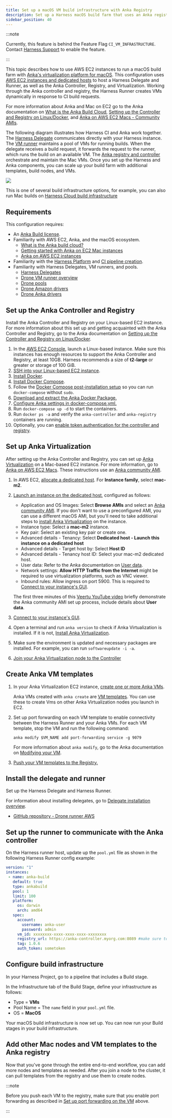 ```yaml
---
title: Set up a macOS VM build infrastructure with Anka Registry
description: Set up a Harness macOS build farm that uses an Anka registry and controller.
sidebar_position: 40
---
```


<DocsTag  text="Team plan" link="/docs/continuous-integration/ci-quickstarts/ci-subscription-mgmt" /> <DocsTag  text="Enterprise plan" link="/docs/continuous-integration/ci-quickstarts/ci-subscription-mgmt" />

:::note

Currently, this feature is behind the Feature Flag `CI_VM_INFRASTRUCTURE`. Contact [Harness Support](mailto:support@harness.io) to enable the feature.

:::

This topic describes how to use AWS EC2 instances to run a macOS build farm with [Anka's virtualization platform for macOS](https://docs.veertu.com/anka/what-is-anka/). This configuration uses [AWS EC2 instances and dedicated hosts](https://aws.amazon.com/blogs/compute/getting-started-with-anka-on-ec2-mac-instances/) to host a Harness Delegate and Runner, as well as the Anka Controller, Registry, and Virtualization. Working through the Anka controller and registry, the Harness Runner creates VMs dynamically in response to CI build requests.

For more information about Anka and Mac on EC2 go to the Anka documentation on [What is the Anka Build Cloud](https://docs.veertu.com/anka/anka-build-cloud/), [Setting up the Controller and Registry on Linux/Docker](https://docs.veertu.com/anka/anka-build-cloud/getting-started/setup-controller-and-registry/), and [Anka on AWS EC2 Macs - Community AMIs](https://docs.veertu.com/anka/aws-ec2-mac/#community-ami).

The following diagram illustrates how Harness CI and Anka work together. The [Harness Delegate](/docs/platform/delegates/delegate-concepts/delegate-overview) communicates directly with your Harness instance. The [VM runner](https://docs.drone.io/runner/vm/overview/) maintains a pool of VMs for running builds. When the delegate receives a build request, it forwards the request to the runner, which runs the build on an available VM. The [Anka registry and controller](https://docs.veertu.com/anka/#controller--registry) orchestrate and maintain the Mac VMs. Once you set up the Harness and Anka components, you can scale up your build farm with additional templates, build nodes, and VMs.

![](../static/macos-build-infra-with-anka-registry-mult-nodes.png)

This is one of several build infrastructure options, for example, you can also run Mac builds on [Harness Cloud build infrastructure](../use-harness-cloud-build-infrastructure.md)

## Requirements

This configuration requires:

* An [Anka Build license](https://veertu.com/anka-build/).
* Familiarity with AWS EC2, Anka, and the macOS ecosystem.
   * [What is the Anka build cloud?](https://docs.veertu.com/anka/anka-build-cloud/)
   * [Getting started with Anka on EC2 Mac instances](https://aws.amazon.com/blogs/compute/getting-started-with-anka-on-ec2-mac-instances/)
   * [Anka on AWS EC2 instances](https://docs.veertu.com/anka/aws-ec2-mac/)
* Familiarity with the [Harness Platform](/docs/get-started/key-concepts.md) and [CI pipeline creation](../../prep-ci-pipeline-components.md).
* Familiarity with Harness Delegates, VM runners, and pools.
  * [Harness Delegates](/docs/platform/delegates/delegate-concepts/delegate-overview)
  * [Drone VM runner overview](https://docs.drone.io/runner/vm/overview/)
  * [Drone pools](https://docs.drone.io/runner/vm/configuration/pool/)
  * [Drone Amazon drivers](https://docs.drone.io/runner/vm/drivers/amazon/)
  * [Drone Anka drivers](https://docs.drone.io/runner/vm/drivers/anka/)

## Set up the Anka Controller and Registry

Install the Anka Controller and Registry on your Linux-based EC2 instance. For more information about this set up and getting acquainted with the Anka Controller and Registry, go to the Anka documentation on [Setting up the Controller and Registry on Linux/Docker](https://docs.veertu.com/anka/anka-build-cloud/getting-started/setup-controller-and-registry/).

1. In the [AWS EC2 Console](https://console.aws.amazon.com/ec2/), launch a Linux-based instance. Make sure this instances has enough resources to support the Anka Controller and Registry, at least 10GB. Harness recommends a size of **t2-large** or greater or storage of 100 GiB.
2. [SSH into your Linux-based EC2 instance](https://docs.aws.amazon.com/AWSEC2/latest/UserGuide/AccessingInstancesLinux.html).
3. [Install Docker](https://docs.aws.amazon.com/AmazonECS/latest/developerguide/docker-basics.html#install_docker).
4. [Install Docker Compose](https://docs.docker.com/compose/install/).
5. Follow the [Docker Compose post-installation setup](https://docs.docker.com/install/linux/linux-postinstall/) so you can run `docker-compose` without `sudo`.
6. [Download and extract the Anka Docker Package.](https://docs.veertu.com/anka/anka-build-cloud/getting-started/setup-controller-and-registry/#download-and-extract-the-docker-package)
7. [Configure Anka settings in docker-compose.yml.](https://docs.veertu.com/anka/anka-build-cloud/getting-started/setup-controller-and-registry/#configuration)
8. Run `docker-compose up -d` to start the containers.
9. Run `docker ps -a` and verify the `anka-controller` and `anka-registry` containers are running.
10. Optionally, you can [enable token authentication for the controller and registry](https://docs.veertu.com/anka/anka-build-cloud/advanced-security-features/root-token-authentication/).

## Set up Anka Virtualization

After setting up the Anka Controller and Registry, you can set up [Anka Virtualization](https://docs.veertu.com/anka/anka-virtualization-cli/) on a Mac-based EC2 instance. For more information, go to [Anka on AWS EC2 Macs](https://docs.veertu.com/anka/aws-ec2-mac/). These instructions use an [Anka community AMI](https://docs.veertu.com/anka/aws-ec2-mac/#community-ami).

1. In AWS EC2, [allocate a dedicated host](https://docs.aws.amazon.com/AWSEC2/latest/UserGuide/how-dedicated-hosts-work.html#dedicated-hosts-allocating). For **Instance family**, select **mac-m2**.
2. [Launch an instance on the dedicated host](https://docs.aws.amazon.com/AWSEC2/latest/UserGuide/how-dedicated-hosts-work.html#launching-dedicated-hosts-instances), configured as follows:

   * Application and OS Images: Select **Browse AMIs** and select an [Anka community AMI](https://docs.veertu.com/anka/aws-ec2-mac/#community-ami). If you don't want to use a preconfigured AMI, you can use a different macOS AMI, but you'll need to take additional steps to [install Anka Virtualization](https://docs.veertu.com/anka/anka-virtualization-cli/getting-started/installing-the-anka-virtualization-package/) on the instance.
   * Instance type: Select a **mac-m2** instance.
   * Key pair: Select an existing key pair or create one.
   * Advanced details - Tenancy: Select **Dedicated host - Launch this instance on a dedicated host**
   * Advanced details - Target host by: Select **Host ID**
   * Advanced details - Tenancy host ID: Select your mac-m2 dedicated host.
   * User data: Refer to the Anka documentation on [User data](https://docs.veertu.com/anka/aws-ec2-mac/#user-data-envs).
   * Network settings: **Allow HTTP Traffic from the Internet** might be required to use virtualization platforms, such as VNC viewer.
   * Inbound rules: Allow ingress on port 5900. This is required to [Connect to your instance's GUI](https://docs.aws.amazon.com/AWSEC2/latest/UserGuide/ec2-mac-instances.html#connect-to-mac-instance:~:text=public%2Ddns%2Dname-,Connect%20to%20your%20instance%27s%20graphical%20user%20interface,-(GUI)).

    The first three minutes of this [Veertu YouTube video](https://www.youtube.com/watch?v=DoRaiMklIP0) briefly demonstrate the Anka community AMI set up process, include details about **User data**.

3. [Connect to your instance's GUI](https://docs.aws.amazon.com/AWSEC2/latest/UserGuide/ec2-mac-instances.html#connect-to-mac-instance:~:text=public%2Ddns%2Dname-,Connect%20to%20your%20instance%27s%20graphical%20user%20interface,-(GUI)).
4. Open a terminal and run `anka version` to check if Anka Virtualization is installed. If it is not, [Install Anka Virtualization](https://docs.veertu.com/anka/anka-virtualization-cli/getting-started/installing-the-anka-virtualization-package/).
5. Make sure the environment is updated and necessary packages are installed. For example, you can run `softwareupdate -i -a`.
6. [Join your Anka Virtualization node to the Controller](https://docs.veertu.com/anka/anka-build-cloud/getting-started/preparing-and-joining-your-nodes/)

## Create Anka VM templates

1. In your Anka Virtualization EC2 instance, [create one or more Anka VMs](https://docs.veertu.com/anka/anka-virtualization-cli/getting-started/creating-vms/#create-your-first-vm).

   Anka VMs created with `anka create` are [VM templates](https://docs.veertu.com/anka/anka-build-cloud/getting-started/registry-vm-templates-and-tags/). You can use these to create Vms on other Anka Virtualization nodes you launch in EC2.

2. Set up port forwarding on each VM template to enable connectivity between the Harness Runner and your Anka VMs. For each VM template, stop the VM and run the following command:

   ```
   anka modify $VM_NAME add port-forwarding service -g 9079
   ```

   For more information about `anka modify`, go to the Anka documentation on [Modifying your VM](https://docs.veertu.com/anka/anka-virtualization-cli/getting-started/modifying-your-vm/).

3. [Push your VM templates to the Registry.](https://docs.veertu.com/anka/anka-build-cloud/getting-started/preparing-and-joining-your-nodes/#push-the-vm-to-the-registry)

## Install the delegate and runner

Set up the Harness Delegate and Harness Runner.

For information about installing delegates, go to [Delegate installation overview](/docs/platform/delegates/install-delegates/overview).

<!-- need the command to launch to runner -->
<!-- need more info about pool.yml -->
<!-- move delegat & runner install step after the pool.yml config step -->

  * [GitHub repository - Drone runner AWS](https://github.com/drone-runners/drone-runner-aws)

## Set up the runner to communicate with the Anka controller

On the Harness runner host, update up the `pool.yml` file as shown in the following Harness Runner config example:

```yaml
version: "1"
instances: 
 - name: anka-build
   default: true
   type: ankabuild
   pool: 1
   limit: 100
   platform:
     os: darwin
     arch: amd64
   spec:
     account:
       username: anka-user
       password: admin
     vm_id: xxxxxxxx-xxxx-xxxx-xxxx-xxxxxxxx
     registry_url: https://anka-controller.myorg.com:8089 #make sure to specify the controller URL
     tag: 1.0.6
     auth_token: sometoken
```
## Configure build infrastructure

In your Harness Project, go to a pipeline that includes a Build stage.

In the Infrastructure tab of the Build Stage, define your infrastructure as follows:

* Type = **VMs**
* Pool Name = The `name` field in your `pool.yml` file.
* OS = **MacOS**

Your macOS build infrastructure is now set up. You can now run your Build stages in your build infrastructure.

##  Add other Mac nodes and VM templates to the Anka registry

Now that you've gone through the entire end-to-end workflow, you can add more nodes and templates as needed. After you join a node to the cluster, it can pull templates from the registry and use them to create nodes.

:::note

Before you push each VM to the registry, make sure that you enable port forwarding as described in [Set up port forwarding on the VM](#set-up-port-forwarding-on-the-vm) above.

:::
